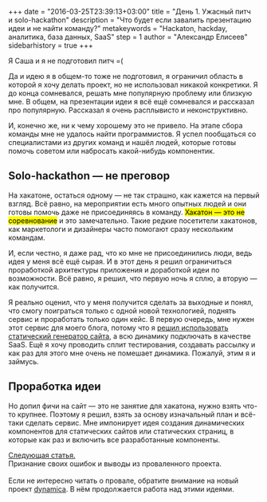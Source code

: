 +++
date = "2016-03-25T23:39:13+03:00"
title = "День 1. Ужасный питч и solo-hackathon"
description = "Что будет если завалить презентацию идеи и не найти команду?"
metakeywords = "Hackaton, hackday, аналитика, база данных, SaaS"
step = 1
author = "Александр Елисеев"
sidebarhistory = true
+++

Я Саша и я не подготовил питч =(

Да и идею я в общем-то тоже не подготовил, я ограничил область в которой я хочу делать проект, но не использовал никакой конкретики. Я до конца сомневался, решать мне популярную проблему или близкую мне. В общем, на презентации идеи я всё ещё сомневался и рассказал про популярную. Рассказал я очень расплывисто и неконструктивно.

И, конечно же, ни к чему хорошему это не привело. На этапе сбора команды мне не удалось найти программистов. Я успел пообщаться со специалистами из других команд и нашёл людей, которые готовы помочь советом или набросать какой-нибудь компонентик.

## Solo-hackathon — не преговор
На хакатоне, остаться одному — не так страшно, как кажется на первый взгляд. Всё равно, на мероприятии есть много опытных людей и они готовы помочь даже не присоединяясь в команду. <mark>Хакатон — это не соревнование</mark> и это замечательно. Такие редкие посетители хакатонов, как маркетологи и дизайнеры часто помогают сразу нескольким командам.

И, если честно, я даже рад, что ко мне не присоединились люди, ведь идея у меня всё ещё сырая. И в этот день я решил ограничиться проработкой архитектуры приложения и доработкой идеи по возможности. Всё равно, я решил, что первую ночь я сплю, а вторую — как получится.

Я реально оценил, что у меня получится сделать за выходные и понял, что смогу поиграться только с одной новой технологией, поднять сервис и проработать только один кейс. В первую очередь, мне нужен этот сервис для моего блога, потому что я [решил использовать статический генератор сайта](/lispress/2-blog-engine/#нужна-ли-блогам-гибкость:c96dc839c2d138b01046aff06e324f62), а всю динамику подключать в качестве SaaS. Ещё я хочу проводить сплит тестирования, создавать рассылку и как раз для этого мне очень не помешает динамика. Пожалуй, этим я и займусь.

## Проработка идеи
Но допил фичи на сайт — это не занятие для хакатона, нужно взять что-то крупнее. Поэтому я решил, взять за основу изначальный план и всё-таки сделать сервис. Мне импонирует идея создания динамических компонентов для статических сайтов или статических страниц, в которые как раз и включить все разработанные компоненты.

<div class="factoid factoid-bottom">
  <a href="/hackday-41/day-2/">Следующая статья.</a><br>
  Признание своих ошибок и выводы из проваленного проекта.
  <br>
  <br>
  Если не интересно читать о провале, обратите внимание на новый проект <a href="/dynamica-1">dynamica</a>.
  В нём продолжается работа над этими идеями.
</div>
